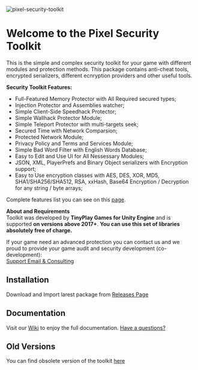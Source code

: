 ![pixel-security-toolkit](https://github.com/TinyPlay/PixelSecurityToolkit/blob/develop/splash.png?raw=true)

# Welcome to the Pixel Security Toolkit
This is the simple and complex security toolkit for your game with different modules and protection methods. This package contains anti-cheat tools, encrypted serializers, different ecnryption providers and other useful tools.

**Security Toolkit Features:**<br/>
- Full-Featured Memory Protector with All Required secured types;
- Injection Protector and Assemblies watcher;
- Simple Client-Side Speedhack Protector;
- Simple Wallhack Protector Module;
- Simple Teleport Protector with multi-targets seek;
- Secured Time with Network Comparsion;
- Protected Network Module;
- Privacy Policy and Terms and Services Module;
- Simple Bad Word Filter with English Words Database;
- Easy to Edit and Use UI for All Nessessary Modules;
- JSON, XML, PlayerPrefs and Binary Object serializers with Encryption support;
- Easy to Use encryption classes with AES, DES, XOR, MD5, SHA1/SHA256/SHA512, RSA, xxHash, Base64 Encryption / Decryption for any string / byte arrays;

Complete features list you can see on this <a href="https://github.com/TinyPlay/Pixel-Anticheat/">page</a>.

**About and Requirements**<br/>
Toolkit was developed by **TinyPlay Games for Unity Engine** and is supported **on versions above 2017+**. 
**You can use this set of libraries absolutely free of charge.**

If your game need an advanced protection you can contact us and we proud to provide your game audit and security development (co-development):<br/>
<a href="mailto:hello@flowsourcebox.co">Support Email & Consulting</a>

## Installation
Download and Import larest package from <a href="https://github.com/TinyPlay/PixelSecurityToolkit/releases">Releases Page</a>

## Documentation
Visit our <a href="https://github.com/TinyPlay/PixelSecurityToolkit/wiki">Wiki</a> to enjoy the full documentation.
<a href="mailto:hello@flowsourcebox.co">Have a questions?</a>

## Old Versions
You can find obsolete version of the toolkit <a href="https://github.com/TinyPlay/Pixel-Anticheat/">here</a>
